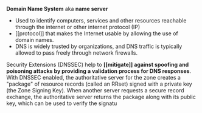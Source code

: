 **Domain Name System** aka **name server** 
- Used to identify computers, services and other resources reachable through the internet or other internet protocol (IP)
- [[protocol]] that makes the Internet usable by allowing the use of domain names. 
- DNS is widely trusted by organizations, and DNS traffic is typically allowed to pass freely through network firewalls.

Security Extensions (DNSSEC) help to **[[mitigate]] against spoofing and poisoning attacks by providing a validation process for DNS responses**. With DNSSEC enabled, the authoritative server for the zone creates a "package" of resource records (called an RRset) signed with a private key (the Zone Signing Key). When another server requests a secure record exchange, the authoritative server returns the package along with its public key, which can be used to verify the signatu